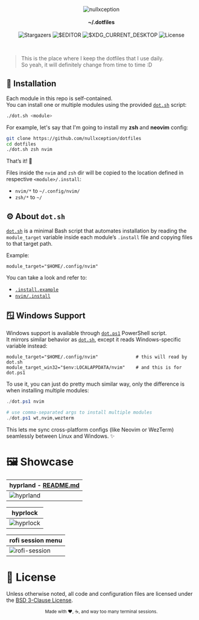 <p align="center">
<img alt="nullxception" src="https://images.weserv.nl/?url=avatars.githubusercontent.com/u/58150791?v=5&h=128&w=128&fit=cover&mask=circle&maxage=7d"/>
<br/><br/>
<b>~/.dotfiles</b>
<br/><br/>
<img alt="Stargazers" src="https://img.shields.io/github/stars/nullxception/dotfiles?style=for-the-badge&logo=apachespark&logoColor=ff89b5&color=ff89b5&labelColor=33333f"/>
<img alt="$EDITOR" src="https://img.shields.io/badge/neovim-btw-73de8a?style=for-the-badge&logo=neovim&logoColor=73de8a&labelColor=33333f"/>
<img alt="$XDG_CURRENT_DESKTOP" src="https://img.shields.io/badge/hyprland-btw-62e6fa?style=for-the-badge&logo=hyprland&logoColor=62e6fa&labelColor=33333f"/>
<img alt="License" src="https://img.shields.io/github/license/nullxception/dotfiles?style=for-the-badge&logo=gitbook&logoColor=b0a8f7&color=b0a8f7&labelColor=33333f"/>
</p>
<br/>

> This is the place where I keep the dotfiles that I use daily.<br/>
> So yeah, it will definitely change from time to time :D

## 🧩 Installation

Each module in this repo is self-contained.<br/>
You can install one or multiple modules using the provided [`dot.sh`](dot.sh) script:

```bash
./dot.sh <module>
```

For example, let's say that I'm going to install my **zsh** and **neovim** config:

```bash
git clone https://github.com/nullxception/dotfiles
cd dotfiles
./dot.sh zsh nvim
```

That’s it! 🎉<br/>

Files inside the `nvim` and `zsh` dir will be copied to the location defined in respective `<module>/.install`:

- `nvim/*` to `~/.config/nvim/`
- `zsh/*` to `~/`

## ⚙️ About `dot.sh`

[`dot.sh`](dot.sh) is a minimal Bash script that automates installation by reading the `module_target` variable inside each module’s `.install` file and copying files to that target path.

Example:

```
module_target="$HOME/.config/nvim"
```

You can take a look and refer to:

- [`.install.example`](.install.example)
- [`nvim/.install`](nvim/.install)

## 🪟 Windows Support

Windows support is available through [`dot.ps1`](dot.ps1) PowerShell script.<br/>
It mirrors similar behavior as [`dot.sh`](dot.sh), except it reads Windows-specific variable instead:

```
module_target="$HOME/.config/nvim"              # this will read by dot.sh
module_target_win32="$env:LOCALAPPDATA/nvim"    # and this is for dot.ps1
```

To use it, you can just do pretty much similar way, only the difference is when installing multiple modules:

```powershell
./dot.ps1 nvim

# use comma-separated args to install multiple modules
./dot.ps1 wt,nvim,wezterm
```

This lets me sync cross-platform configs (like Neovim or WezTerm) seamlessly between Linux and Windows. ✨

# 🖼️ Showcase

| hyprland - [README.md](hypr/README.md)                                                       |
| -------------------------------------------------------------------------------------------- |
| ![hyprland](https://github.com/user-attachments/assets/3dc01457-e9dd-438e-8347-7f20f4919857) |

| hyprlock                                                                                     |
| -------------------------------------------------------------------------------------------- |
| ![hyprlock](https://github.com/user-attachments/assets/ea2c1020-66fa-4f6d-bc5f-2b5c02000870) |

| rofi session menu                                                                                |
| ------------------------------------------------------------------------------------------------ |
| ![rofi-session](https://github.com/user-attachments/assets/95587895-7dbd-4913-9b78-06563b1bdeb3) |

# 📜 License

Unless otherwise noted, all code and configuration files are licensed under the [BSD 3-Clause License](LICENSE).

<p align="center"><sub>Made with ❤️, ☕, and way too many terminal sessions.</sub></p>
